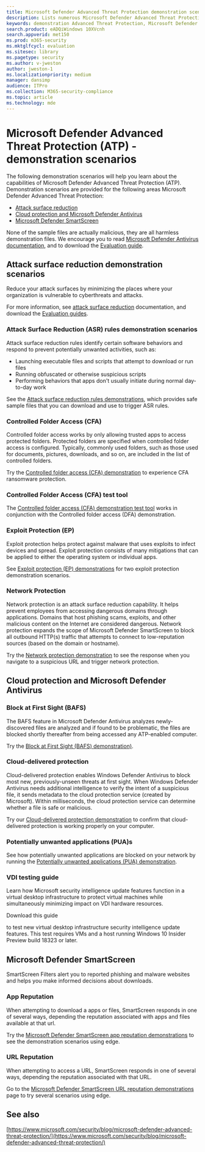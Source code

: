 ```yaml
---
title: Microsoft Defender Advanced Threat Protection demonstration scenarios
description: Lists numerous Microsoft Defender Advanced Threat Protection demonstration scenarios that you can run.
keywords: demonstration Advanced Threat Protection, Microsoft Defender Advanced Threat Protection demonstration, anti-Malware demonstration, Cloud-delivered protection, Block at First Sight (BAFS), Potentially unwanted applications (PUA)s, Microsoft security intelligence VDI, VDI security, Attack Surface Reduction (ASR) rules demonstration, Controlled folder access demonstration, Exploit Protection, Network Protection, Microsoft Defender SmartScreen, edge SmartScreen, 
search.product: eADQiWindows 10XVcnh
search.appverid: met150
ms.prod: m365-security
ms.mktglfcycl: evaluation
ms.sitesec: library
ms.pagetype: security
ms.author: v-jweston
author: jweston-1
ms.localizationpriority: medium
manager: dansimp
audience: ITPro
ms.collection: M365-security-compliance
ms.topic: article
ms.technology: mde
---
```


# Microsoft Defender Advanced Threat Protection (ATP) - demonstration scenarios

The following demonstration scenarios will help you learn about the capabilities of Microsoft Defender Advanced Threat Protection (ATP). Demonstration scenarios are provided for the following areas Microsoft Defender Advanced Threat Protection:

- [Attack surface reduction](#attack-surface-reduction-demonstration-scenarios)
- [Cloud protection and Microsoft Defender Antivirus](#cloud-protection-and-microsoft-defender-antivirus)
- [Microsoft Defender SmartScreen](#microsoft-defender-smartscreen)

None of the sample files are actually malicious, they are all harmless demonstration files.  We encourage you to read [Microsoft Defender Antivirus documentation](/windows/threat-protection/windows-defender-antivirus/windows-defender-antivirus-in-windows-10?ocid=wd-av-demo-home-top), and to download the [Evaluation guide](/windows/threat-protection/windows-defender-antivirus/evaluate-windows-defender-antivirus?ocid=wd-av-demo-home-top).

## Attack surface reduction demonstration scenarios

Reduce your attack surfaces by minimizing the places where your organization is vulnerable to cyberthreats and attacks.

For more information, see [attack surface reduction](/windows/security/threat-protection/microsoft-defender-atp/overview-attack-surface-reduction?ocid=wd-av-demo-home-middle) documentation, and download the [Evaluation guides](/windows/security/threat-protection/windows-defender-antivirus/evaluate-windows-defender-antivirus?ocid=wd-av-demo-home-middle).

### Attack Surface Reduction (ASR) rules demonstration scenarios

Attack surface reduction rules identify certain software behaviors and respond to prevent potentially unwanted activities, such as:

- Launching executable files and scripts that attempt to download or run files
- Running obfuscated or otherwise suspicious scripts
- Performing behaviors that apps don't usually initiate during normal day-to-day work

See the [Attack surface reduction rules demonstrations](advanced-threat-protection-demonstration-attack-surface-reduction-rules.md), which provides safe sample files that you can download and use to trigger ASR rules.

### Controlled Folder Access (CFA)

Controlled folder access works by only allowing trusted apps to access protected folders. Protected folders are specified when controlled folder access is configured. Typically, commonly used folders, such as those used for documents, pictures, downloads, and so on, are included in the list of controlled folders.

Try the [Controlled folder access \(CFA\) demonstration](advanced-threat-protection-demonstration-controlled-folder-access.md) to experience CFA ransomware protection.

### Controlled Folder Access (CFA) test tool

The [Controlled folder access \(CFA\) demonstration test tool](advanced-threat-protection-demonstration-controlled-folder-access-test-tool.md) works in conjunction with the Controlled folder access (DFA) demonstration.

### Exploit Protection (EP)

Exploit protection helps protect against malware that uses exploits to infect devices and spread. Exploit protection consists of many mitigations that can be applied to either the operating system or individual apps.

See [Exploit protection \(EP\) demonstrations](advanced-threat-protection-demonstration-exploit-protection.md) for two exploit protection demonstration scenarios.

### Network Protection

Network protection is an attack surface reduction capability. It helps prevent employees from accessing dangerous domains through applications. Domains that host phishing scams, exploits, and other malicious content on the Internet are considered dangerous. Network protection expands the scope of Microsoft Defender SmartScreen to block all outbound HTTP(s) traffic that attempts to connect to low-reputation sources (based on the domain or hostname).

Try the [Network protection demonstration](advanced-threat-protection-demonstration-network-protection.md) to see the response when you navigate to a suspicious URL and trigger network protection.

## Cloud protection and Microsoft Defender Antivirus

### Block at First Sight (BAFS)

The BAFS feature in Microsoft Defender Antivirus analyzes newly-discovered files are analyzed and if found to be problematic, the files are blocked shortly thereafter from being accessed any ATP-enabled computer.

Try the [Block at First Sight \(BAFS\) demonstration)](advanced-threat-protection-demonstration-block-at-first-sight-bafs.md).

### Cloud-delivered protection

Cloud-delivered protection enables Windows Defender Antivirus to block most new, previously-unseen threats at first sight. When Windows Defender Antivirus needs additional intelligence to verify the intent of a suspicious file, it sends metadata to the cloud protection service (created by Microsoft). Within milliseconds, the cloud protection service can determine whether a file is safe or malicious.

Try our [Cloud-delivered protection demonstration](advanced-threat-protection-demonstration-cloud-delivered-protection.md) to confirm that cloud-delivered protection is working properly on your computer.

### Potentially unwanted applications (PUA)s

See how potentially unwanted applications are blocked on your network by running the [Potentially unwanted applications \(PUA\) demonstration](advanced-threat-protection-demonstration-potentially-unwanted-applications.md).

### VDI testing guide

Learn how Microsoft security intelligence update features function in a virtual desktop infrastructure to protect virtual machines while simultaneously minimizing impact on VDI hardware resources.

Download this guide

<!-- Hide {this intro with no subsequent list items}
[CURRENTLY{https://demo.wd.microsoft.com/Content/wdav-testing-vdi-ssu.pdf}{NEED link to: wdav-testing-vdi-ssu.pdf} ]
-->

to test new virtual desktop infrastructure security intelligence update features. This test requires VMs and a host running Windows 10 Insider Preview build 18323 or later.

## Microsoft Defender SmartScreen

SmartScreen Filters alert you to reported phishing and malware websites and helps you make informed decisions about downloads.

### App Reputation

When attempting to download a apps or files, SmartScreen responds in one of several ways, depending the reputation associated with apps and files available at that url.

Try the [Microsoft Defender SmartScreen app reputation demonstrations](advanced-threat-protection-demonstration-app-reputation.md) to see the demonstration scenarios using edge.

### URL Reputation

When attempting to access a URL, SmartScreen responds in one of several ways, depending the reputation associated with that URL.

Go to the [Microsoft Defender SmartScreen URL reputation demonstrations](advanced-threat-protection-demonstration-smartscreen-url-reputation.md) page to try several scenarios using edge.

<!-- Hide {this intro with no subsequent list items}
[## Windows Enterprise Features     ??? Keep???

As part of Olympia [Windows Insider Lab for Enterprise](https://olympia.windows.com/), you can try out these Enterprise features.

### Windows Insider lab for Enterprise

Visit Windows Insider lab for Enterprise for additional Enterprise and Security features.
{https://olympia.windows.com/info/features}]
-->

## See also

[https://www.microsoft.com/security/blog/microsoft-defender-advanced-threat-protection/](https://www.microsoft.com/security/blog/microsoft-defender-advanced-threat-protection/)
